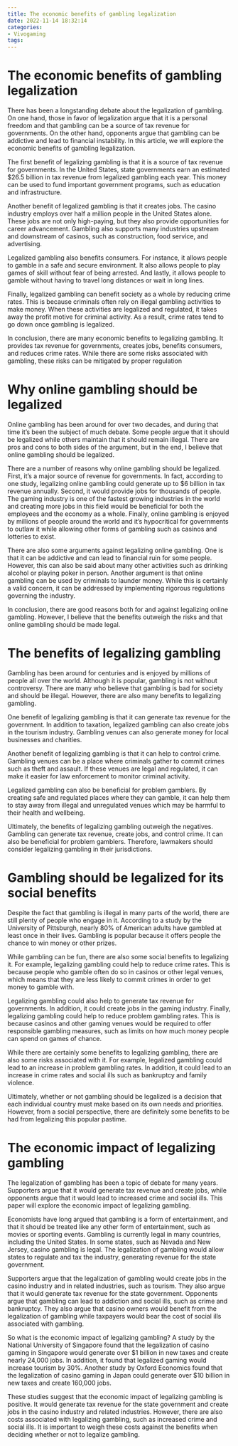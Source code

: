 ```yaml
---
title: The economic benefits of gambling legalization
date: 2022-11-14 18:32:14
categories:
- Vivogaming
tags:
---
```



#  The economic benefits of gambling legalization

There has been a longstanding debate about the legalization of gambling. On one hand, those in favor of legalization argue that it is a personal freedom and that gambling can be a source of tax revenue for governments. On the other hand, opponents argue that gambling can be addictive and lead to financial instability. In this article, we will explore the economic benefits of gambling legalization.

The first benefit of legalizing gambling is that it is a source of tax revenue for governments. In the United States, state governments earn an estimated $26.5 billion in tax revenue from legalized gambling each year. This money can be used to fund important government programs, such as education and infrastructure.

Another benefit of legalized gambling is that it creates jobs. The casino industry employs over half a million people in the United States alone. These jobs are not only high-paying, but they also provide opportunities for career advancement. Gambling also supports many industries upstream and downstream of casinos, such as construction, food service, and advertising.

Legalized gambling also benefits consumers. For instance, it allows people to gamble in a safe and secure environment. It also allows people to play games of skill without fear of being arrested. And lastly, it allows people to gamble without having to travel long distances or wait in long lines.

Finally, legalized gambling can benefit society as a whole by reducing crime rates. This is because criminals often rely on illegal gambling activities to make money. When these activities are legalized and regulated, it takes away the profit motive for criminal activity. As a result, crime rates tend to go down once gambling is legalized.

In conclusion, there are many economic benefits to legalizing gambling. It provides tax revenue for governments, creates jobs, benefits consumers, and reduces crime rates. While there are some risks associated with gambling, these risks can be mitigated by proper regulation

#  Why online gambling should be legalized

Online gambling has been around for over two decades, and during that time it’s been the subject of much debate. Some people argue that it should be legalized while others maintain that it should remain illegal. There are pros and cons to both sides of the argument, but in the end, I believe that online gambling should be legalized.

There are a number of reasons why online gambling should be legalized. First, it’s a major source of revenue for governments. In fact, according to one study, legalizing online gambling could generate up to $6 billion in tax revenue annually. Second, it would provide jobs for thousands of people. The gaming industry is one of the fastest growing industries in the world and creating more jobs in this field would be beneficial for both the employees and the economy as a whole. Finally, online gambling is enjoyed by millions of people around the world and it’s hypocritical for governments to outlaw it while allowing other forms of gambling such as casinos and lotteries to exist.

There are also some arguments against legalizing online gambling. One is that it can be addictive and can lead to financial ruin for some people. However, this can also be said about many other activities such as drinking alcohol or playing poker in person. Another argument is that online gambling can be used by criminals to launder money. While this is certainly a valid concern, it can be addressed by implementing rigorous regulations governing the industry.

In conclusion, there are good reasons both for and against legalizing online gambling. However, I believe that the benefits outweigh the risks and that online gambling should be made legal.

#  The benefits of legalizing gambling

Gambling has been around for centuries and is enjoyed by millions of people all over the world. Although it is popular, gambling is not without controversy. There are many who believe that gambling is bad for society and should be illegal. However, there are also many benefits to legalizing gambling.

One benefit of legalizing gambling is that it can generate tax revenue for the government. In addition to taxation, legalized gambling can also create jobs in the tourism industry. Gambling venues can also generate money for local businesses and charities.

Another benefit of legalizing gambling is that it can help to control crime. Gambling venues can be a place where criminals gather to commit crimes such as theft and assault. If these venues are legal and regulated, it can make it easier for law enforcement to monitor criminal activity.

Legalized gambling can also be beneficial for problem gamblers. By creating safe and regulated places where they can gamble, it can help them to stay away from illegal and unregulated venues which may be harmful to their health and wellbeing.

Ultimately, the benefits of legalizing gambling outweigh the negatives. Gambling can generate tax revenue, create jobs, and control crime. It can also be beneficial for problem gamblers. Therefore, lawmakers should consider legalizing gambling in their jurisdictions.

#  Gambling should be legalized for its social benefits

Despite the fact that gambling is illegal in many parts of the world, there are still plenty of people who engage in it. According to a study by the University of Pittsburgh, nearly 80% of American adults have gambled at least once in their lives. Gambling is popular because it offers people the chance to win money or other prizes.

While gambling can be fun, there are also some social benefits to legalizing it. For example, legalizing gambling could help to reduce crime rates. This is because people who gamble often do so in casinos or other legal venues, which means that they are less likely to commit crimes in order to get money to gamble with.

Legalizing gambling could also help to generate tax revenue for governments. In addition, it could create jobs in the gaming industry. Finally, legalizing gambling could help to reduce problem gambling rates. This is because casinos and other gaming venues would be required to offer responsible gambling measures, such as limits on how much money people can spend on games of chance.

While there are certainly some benefits to legalizing gambling, there are also some risks associated with it. For example, legalized gambling could lead to an increase in problem gambling rates. In addition, it could lead to an increase in crime rates and social ills such as bankruptcy and family violence.

Ultimately, whether or not gambling should be legalized is a decision that each individual country must make based on its own needs and priorities. However, from a social perspective, there are definitely some benefits to be had from legalizing this popular pastime.

#  The economic impact of legalizing gambling

The legalization of gambling has been a topic of debate for many years. Supporters argue that it would generate tax revenue and create jobs, while opponents argue that it would lead to increased crime and social ills. This paper will explore the economic impact of legalizing gambling.

Economists have long argued that gambling is a form of entertainment, and that it should be treated like any other form of entertainment, such as movies or sporting events. Gambling is currently legal in many countries, including the United States. In some states, such as Nevada and New Jersey, casino gambling is legal. The legalization of gambling would allow states to regulate and tax the industry, generating revenue for the state government.

Supporters argue that the legalization of gambling would create jobs in the casino industry and in related industries, such as tourism. They also argue that it would generate tax revenue for the state government. Opponents argue that gambling can lead to addiction and social ills, such as crime and bankruptcy. They also argue that casino owners would benefit from the legalization of gambling while taxpayers would bear the cost of social ills associated with gambling.

So what is the economic impact of legalizing gambling? A study by the National University of Singapore found that the legalization of casino gaming in Singapore would generate over $1 billion in new taxes and create nearly 24,000 jobs. In addition, it found that legalized gaming would increase tourism by 30%. Another study by Oxford Economics found that the legalization of casino gaming in Japan could generate over $10 billion in new taxes and create 160,000 jobs.

These studies suggest that the economic impact of legalizing gambling is positive. It would generate tax revenue for the state government and create jobs in the casino industry and related industries. However, there are also costs associated with legalizing gambling, such as increased crime and social ills. It is important to weigh these costs against the benefits when deciding whether or not to legalize gambling.
